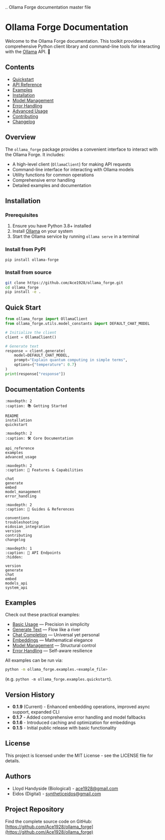 .. Ollama Forge documentation master file

# Ollama Forge Documentation

Welcome to the Ollama Forge documentation. This toolkit provides a comprehensive Python client library and command-line tools for interacting with the [Ollama](https://ollama.ai/) API. 🚀

## Contents

- [Quickstart](quickstart.md)
- [API Reference](api_reference.md)
- [Examples](examples.md)
- [Installation](installation.md)
- [Model Management](model_management.md)
- [Error Handling](error_handling.md)
- [Advanced Usage](advanced_usage.md)
- [Contributing](contributing.md)
- [Changelog](changelog.md)

## Overview

The `ollama_forge` package provides a convenient interface to interact with the Ollama Forge. It includes:

- A high-level client (`OllamaClient`) for making API requests
- Command-line interface for interacting with Ollama models
- Utility functions for common operations
- Comprehensive error handling
- Detailed examples and documentation

## Installation

### Prerequisites

1. Ensure you have Python 3.8+ installed
2. Install [Ollama](https://ollama.com/download) on your system
3. Start the Ollama service by running `ollama serve` in a terminal

### Install from PyPI

```bash
pip install ollama-forge
```

### Install from source

```bash
git clone https://github.com/Ace1928/ollama_forge.git
cd ollama_forge
pip install -e .
```

## Quick Start

```python
from ollama_forge import OllamaClient
from ollama_forge.utils.model_constants import DEFAULT_CHAT_MODEL

# Initialize the client
client = OllamaClient()

# Generate text
response = client.generate(
    model=DEFAULT_CHAT_MODEL,
    prompt="Explain quantum computing in simple terms",
    options={"temperature": 0.7}
)
print(response["response"])
```

## Documentation Contents

```{toctree}
:maxdepth: 2
:caption: 📚 Getting Started

README
installation
quickstart
```

```{toctree}
:maxdepth: 2
:caption: 🛠️ Core Documentation

api_reference
examples
advanced_usage
```

```{toctree}
:maxdepth: 2
:caption: 🔄 Features & Capabilities

chat
generate
embed
model_management
error_handling
```

```{toctree}
:maxdepth: 2
:caption: 🧠 Guides & References

conventions
troubleshooting
eidosian_integration
version
contributing
changelog
```

```{toctree}
:maxdepth: 1
:caption: 🧩 API Endpoints
:hidden:

version
generate
chat
embed
models_api
system_api
```

## Examples

Check out these practical examples:

- [Basic Usage](examples.md) — Precision in simplicity  
- [Generate Text](generate.md) — Flow like a river  
- [Chat Completion](chat.md) — Universal yet personal  
- [Embeddings](embed.md) — Mathematical elegance
- [Model Management](model_management.md) — Structural control
- [Error Handling](error_handling.md) — Self-aware resilience

All examples can be run via:

```bash
python -m ollama_forge.examples.<example_file>
```
(e.g. `python -m ollama_forge.examples.quickstart`).

## Version History

- **0.1.9** (Current) - Enhanced embedding operations, improved async support, expanded CLI
- **0.1.7** - Added comprehensive error handling and model fallbacks
- **0.1.6** - Introduced caching and optimization for embeddings
- **0.1.5** - Initial public release with basic functionality

## License

This project is licensed under the MIT License - see the LICENSE file for details.

## Authors

- Lloyd Handyside (Biological) - [ace1928@gmail.com](mailto:ace1928@gmail.com)
- Eidos (Digital) - [syntheticeidos@gmail.com](mailto:syntheticeidos@gmail.com)

## Project Repository

Find the complete source code on GitHub: [https://github.com/Ace1928/ollama_forge](https://github.com/Ace1928/ollama_forge)

